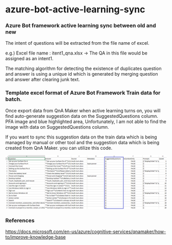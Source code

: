 # azure-bot-active-learning-sync

### Azure Bot framework active learning sync between old and new

The intent of questions will be extracted from the file name of excel.

e.g.) Excel file name : itent1_qna.xlsx -> The QA in this file would be assigned as an intent1.

The matching algorithm for detecting the existence of duplicates question and answer is using a unique id which is generated by merging question and answer after clearing junk text.

### Template excel format of Azure Bot Framework Train data for batch.

Once export data from QnA Maker when active learning turns on, you will find auto-generate suggestion data on the SuggestedQuestions column. 
PFA image and blue highlighted area, Unfortunately, I am not able to find the image with data on SuggestedQuestions column.

If you want to sync this suggestion data on the train data which is being managed by manual or other tool and the suggestion data which is being created from QnA Maker. you can utilize this code. 

![ref](https://github.com/kimtth/azure-bot-active-learning-sync/blob/master/resources/exported-knowledge-base-with-metadata.png?raw=true)

### References
 https://docs.microsoft.com/en-us/azure/cognitive-services/qnamaker/how-to/improve-knowledge-base
 
 